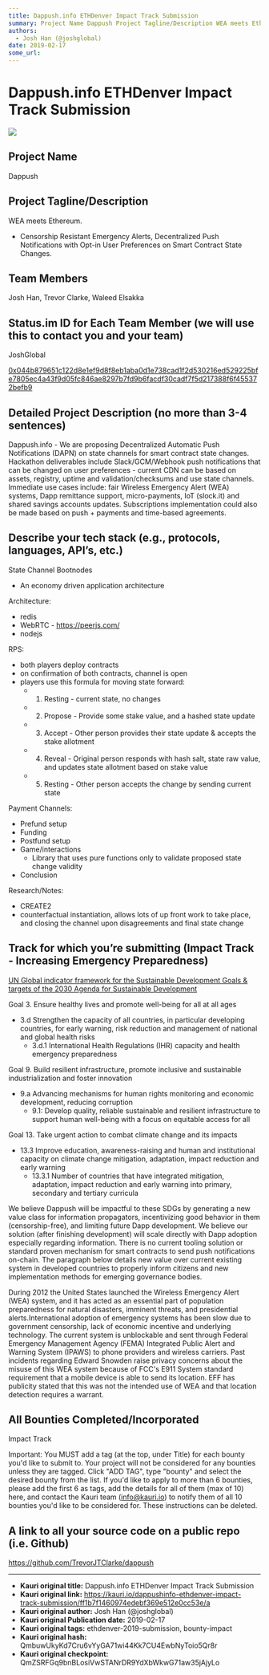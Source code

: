 ```yaml
---
title: Dappush.info ETHDenver Impact Track Submission
summary: Project Name Dappush Project Tagline/Description WEA meets Ethereum. - Censorship Resistant Emergency Alerts, Decentralized Push Notifications with Opt-in User Preferences on Smart Contract State Changes. Team Members Josh Han, Trevor Clarke, Waleed Elsakka Status.im ID for Each Team Member (we will use this to contact you and your team) JoshGlobal 0x044b879651c122d8e1ef9d8f8eb1aba0d1e738cad1f2d530216ed529225bfe7805ec4a43f9d05fc846ae8297b7fd9b6facdf30cadf7f5d217388f6f455372befb9 Detailed Project
authors:
  - Josh Han (@joshglobal)
date: 2019-02-17
some_url: 
---
```


# Dappush.info ETHDenver Impact Track Submission

![](https://ipfs.infura.io/ipfs/QmaiGkqEbzM6yMg1vppKMY4L42WWfToyUUQ79wUfcLocn8)


## Project Name 
Dappush

## Project Tagline/Description
WEA meets Ethereum. 
- Censorship Resistant Emergency Alerts, Decentralized Push Notifications with Opt-in User Preferences on Smart Contract State Changes.

## Team Members
Josh Han, Trevor Clarke, Waleed Elsakka

## Status.im ID for Each Team Member (we will use this to contact you and your team)
JoshGlobal 

<a href="https://get.status.im/user/0x044b879651c122d8e1ef9d8f8eb1aba0d1e738cad1f2d530216ed529225bfe7805ec4a43f9d05fc846ae8297b7fd9b6facdf30cadf7f5d217388f6f455372befb9">0x044b879651c122d8e1ef9d8f8eb1aba0d1e738cad1f2d530216ed529225bfe7805ec4a43f9d05fc846ae8297b7fd9b6facdf30cadf7f5d217388f6f455372befb9</a>

## Detailed Project Description (no more than 3-4 sentences)
Dappush.info - We are proposing Decentralized Automatic Push Notifications (DAPN) on state channels for smart contract state changes. Hackathon deliverables include Slack/GCM/Webhook push notifications that can be changed on user preferences - current CDN can be based on assets, registry, uptime and validation/checksums and use state channels. Immediate use cases include: fair Wireless Emergency Alert (WEA) systems, Dapp remittance support, micro-payments, IoT (slock.it) and shared savings accounts updates. Subscriptions implementation could also be made based on push + payments and time-based agreements. 

## Describe your tech stack (e.g., protocols, languages, API’s, etc.)

State Channel Bootnodes
- An economy driven application architecture

Architecture:
- redis
- WebRTC - https://peerjs.com/
- nodejs

RPS:
- both players deploy contracts
- on confirmation of both contracts, channel is open
- players use this formula for moving state forward:
   - 1. Resting - current state, no changes
   - 2. Propose - Provide some stake value, and a hashed state update
   - 3. Accept - Other person provides their state update & accepts the stake allotment
   - 4. Reveal - Original person responds with hash salt, state raw value, and updates state allotment based on stake value
   - 5. Resting - Other person accepts the change by sending current state

Payment Channels:
- Prefund setup
- Funding
- Postfund setup
- Game/interactions
   - Library that uses pure functions only to validate proposed state change validity
- Conclusion

Research/Notes:
- CREATE2 
- counterfactual instantiation, allows lots of up front work to take place, and closing the channel upon disagreements and final state change


## Track for which you’re submitting (Impact Track - Increasing Emergency Preparedness)

<a href="https://unstats.un.org/sdgs/indicators/Global%20Indicator%20Framework%20after%20refinement_Eng.pdf"> UN Global indicator framework for the Sustainable Development Goals & targets of the 2030 Agenda for Sustainable Development</a>

Goal 3. Ensure healthy lives and promote well-being for all at all ages
- 3.d Strengthen the capacity of all countries, in particular developing countries, for early warning, risk reduction and management of national and global health risks
   - 3.d.1 International Health Regulations (IHR) capacity and health emergency preparedness

Goal 9. Build resilient infrastructure, promote inclusive and sustainable industrialization and foster innovation
- 9.a Advancing mechanisms for human rights monitoring and economic development, reducing corruption
    - 9.1: Develop quality, reliable sustainable and resilient infrastructure to support human well-being with a focus on equitable access for all 


Goal 13. Take urgent action to combat climate change and its impacts
- 13.3 Improve education, awareness-raising and human and institutional capacity on climate change mitigation, adaptation, impact reduction and early warning
    - 13.3.1 Number of countries that have integrated mitigation, adaptation, impact reduction and early warning into primary, secondary and tertiary curricula

We believe Dappush will be impactful to these SDGs by generating a new value class for information propagators, incentivizing good behavior in them (censorship-free), and limiting future Dapp development. We believe our solution (after finishing development) will scale directly with Dapp adoption especially regarding information. There is no current tooling solution or standard proven mechanism for smart contracts to send push notifications on-chain. The paragraph below details new value over current existing system in developed countries to properly inform citizens and new implementation methods for emerging governance bodies. 

During 2012 the United States launched the Wireless Emergency Alert (WEA) system, and it has acted as an essential part of population preparedness for natural disasters, imminent threats, and presidential alerts.International adoption of emergency systems has been slow due to government censorship, lack of economic incentive and underlying technology. The current system is unblockable and sent through Federal Emergency Management Agency (FEMA) Integrated Public Alert and Warning System (IPAWS) to phone providers and wireless carriers. Past incidents regarding Edward Snowden raise privacy concerns about the misuse of this WEA system because of FCC's E911 System standard requirement that a mobile device is able to send its location. EFF has publicity stated that this was not the intended use of WEA and that location detection requires a warrant. 

## All Bounties Completed/Incorporated
Impact Track

Important: You MUST add a tag (at the top, under Title) for each bounty you'd like to submit to. Your project will not be considered for any bounties unless they are tagged. Click "ADD TAG", type  "bounty" and select the desired bounty from the list. If you'd like to apply to more than 6 bounties, please add the first 6 as tags, add the details for all of them (max of 10) here, and contact the Kauri team (info@kauri.io) to notify them of all 10 bounties you'd like to be considered for. These instructions can be deleted.

## A link to all your source code on a public repo (i.e. Github)
https://github.com/TrevorJTClarke/dappush







---

- **Kauri original title:** Dappush.info ETHDenver Impact Track Submission
- **Kauri original link:** https://kauri.io/dappushinfo-ethdenver-impact-track-submission/ff1b7f1460974edebf369e512e0cc53e/a
- **Kauri original author:** Josh Han (@joshglobal)
- **Kauri original Publication date:** 2019-02-17
- **Kauri original tags:** ethdenver-2019-submission, bounty-impact
- **Kauri original hash:** QmbuwUkyKd7Cru6vYyGA71wi44Kk7CU4EwbNyToio5Qr8r
- **Kauri original checkpoint:** QmZSRFGq9bnBLosiVwSTANrDR9YdXbWkwG71aw35jAjyLo



